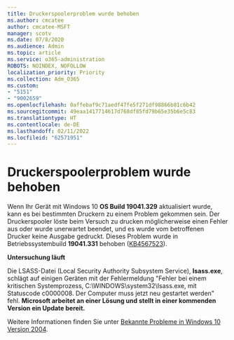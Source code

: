 ```yaml
---
title: Druckerspoolerproblem wurde behoben
ms.author: cmcatee
author: cmcatee-MSFT
manager: scotv
ms.date: 07/8/2020
ms.audience: Admin
ms.topic: article
ms.service: o365-administration
ROBOTS: NOINDEX, NOFOLLOW
localization_priority: Priority
ms.collection: Adm_O365
ms.custom:
- "5151"
- "9002659"
ms.openlocfilehash: 0affebaf9c71aedf47fe5f271df98866b81c6b42
ms.sourcegitcommit: 49eaa1417714617d768df85fd79b65e35b6e5c83
ms.translationtype: HT
ms.contentlocale: de-DE
ms.lasthandoff: 02/11/2022
ms.locfileid: "62571951"
---
```

# <a name="print-spooler-issue-is-resolved"></a>Druckerspoolerproblem wurde behoben

Wenn Ihr Gerät mit Windows 10 **OS Build 19041.329** aktualisiert wurde, kann es bei bestimmten Druckern zu einem Problem gekommen sein. Der Druckerspooler löste beim Versuch zu drucken möglicherweise einen Fehler aus oder wurde unerwartet beendet, und es wurde vom betroffenen Drucker keine Ausgabe gedruckt. Dieses Problem wurde in Betriebssystembuild **19041.331** behoben ([KB4567523](https://support.microsoft.com/help/4567523/windows-10-update-kb4567523)).  

**Untersuchung läuft**

Die LSASS-Datei (Local Security Authority Subsystem Service), **Isass.exe**, schlägt auf einigen Geräten mit der Fehlermeldung "Fehler bei einem kritischen Systemprozess, C:\WINDOWS\system32\Isass.exe, mit Statuscode c0000008. Der Computer muss jetzt neu gestartet werden" fehl.  **Microsoft arbeitet an einer Lösung und stellt in einer kommenden Version ein Update bereit.**

Weitere Informationen finden Sie unter [Bekannte Probleme in Windows 10 Version 2004](https://docs.microsoft.com/windows/release-information/status-windows-10-2004#442msgdesc).